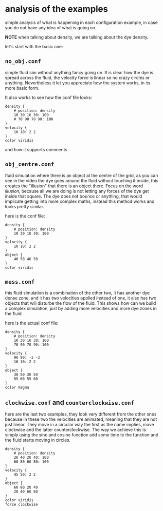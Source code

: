# analysis of the examples

simple analysis of what is happening in each configuration example, in case you
do not have any idea of what is going on.

**NOTE** when talking about density, we are talking about the dye density.

let's start with the basic one:

## `no_obj.conf`
simple fluid sim without anything fancy going on. It is clear how the dye is
spread across the fluid, the velocity force is linear so no crazy circles or
anything. Nevertheless it let you appreciate how the system works, in its
more basic form.

It also works to see how the conf file looks:
```
density {
    # position: density
    10 30 10 30: 100
    # 70 90 70 90: 100
}
velocity {
    10 10: 2 2
}
color viridis
```
and how it supports comments

## `obj_centre.conf`
fluid simulation where there is an object at the centre of the grid, as you
can see in the video the dye goes around the fluid without touching it inside,
this creates the "illusion" that there is an object there. Focus on the word
_illusion_, because all we are doing is not letting any forces of the dye get
inside that square. The dye does not bounce or anything, that would implicate
getting into more complex maths, instead this method works and looks pretty
similar.

here is the conf file:
```
density {
    # position: density
    10 30 10 30: 100
}
velocity {
    10 10: 2 2
}
object {
    40 50 40 50
}
color viridis
```

## `mess.conf`
this fluid simulation is a combination of the other two, it has another dye
dense zone, and it has two velocities applied instead of one, it also has two
objects that will disturbe the flow of the fluid. This shows how can we build
a complex simulation, just by adding more velocities and more dye zones in the
fluid

here is the actual conf file:
```
density {
    # position: density
    10 30 10 30: 100
    70 90 70 90: 100
}
velocity {
    90 90: -2 -2
    10 10: 2 2
}
object {
    30 50 30 50
    55 60 55 60
}
color magma
```

## `clockwise.conf` and `counterclockwise.conf`

here are the last two examples, they look very different from the other ones
because in these two the velocities are animated, meaning that they are not
just linear. They move in a circular way the first as the name implies, move
clockwise and the latter counterclockwise. The way we achieve this is simply
using the sine and cosine function add some time to the function and the
fluid starts moving in circles.

```
density {
    # position: density
    20 40 20 40: 100
    60 80 60 80: 100
}
velocity {
    45 50: 2 2
}
object {
    60 80 20 40
    20 40 60 80
}
color viridis
force clockwise
```
